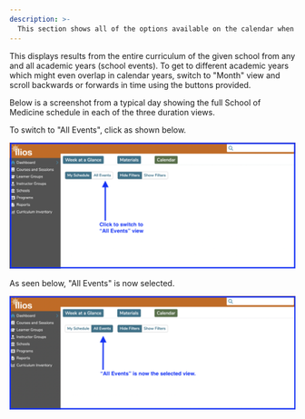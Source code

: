 ```yaml
---
description: >-
  This section shows all of the options available on the calendar when "All Events" is selected rather than "My Schedule".
---
```


This displays results from the entire curriculum of the given school from any and all academic years (school events). To get to different academic years which might even overlap in calendar years, switch to "Month" view and scroll backwards or forwards in time using the buttons provided.

Below is a screenshot from a typical day showing the full School of Medicine schedule in each of the three duration views.

To switch to "All Events", click as shown below.

![Swich to All Events](../images/calendar_srch_images/all_events_click_demo.png)

As seen below, "All Events" is now selected.

![All Events selected](../images/calendar_srch_images/all_events_view_demo.png)

